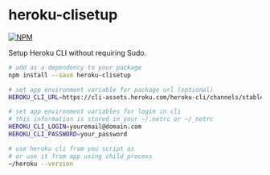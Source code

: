 # heroku-clisetup

[![NPM](https://nodei.co/npm/heroku-clisetup.png)](https://nodei.co/npm/heroku-clisetup/)

Setup Heroku CLI without requiring Sudo.

```bash
# add as a dependency to your package
npm install --save heroku-clisetup

# set app environment variable for package url (optional)
HEROKU_CLI_URL=https://cli-assets.heroku.com/heroku-cli/channels/stable/heroku-cli-REPLACEME_OS-REPLACE_ME_ARCH.tar.gz

# set app environment variables for login in cli
# this information is stored in your ~/.netrc or ~/_netrc
HEROKU_CLI_LOGIN=youremail@domain.com
HEROKU_CLI_PASSWORD=your_password

# use heroku cli from you script as
# or use it from app using child_process
~/heroku --version
```
